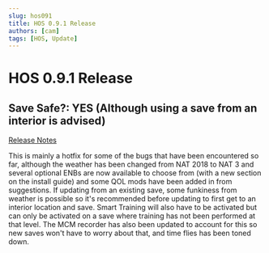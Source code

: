 ```yaml
---
slug: hos091
title: HOS 0.9.1 Release
authors: [cam]
tags: [HOS, Update]
---
```


# HOS 0.9.1 Release

## Save Safe?: YES (Although using a save from an interior is advised)

[Release Notes](https://discord.com/channels/415287319982112768/610934257182965779/1179222049869279293)

This is mainly a hotfix for some of the bugs that have been encountered so far, although the weather has been changed from NAT 2018 to NAT 3 and several optional ENBs are now available to choose from (with a new section on the install guide) and some QOL mods have been added in from suggestions. If updating from an existing save, some funkiness from weather is possible so it's recommended before updating to first get to an interior location and save. Smart Training will also have to be activated but can only be activated on a save where training has not been performed at that level. The MCM recorder has also been updated to account for this so new saves won't have to worry about that, and time flies has been toned down.



